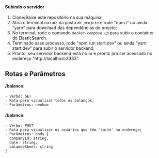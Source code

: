 #### Subindo o servidor
  1. Clone/Baixe este repositório na sua máquina;
  2. Abra o terminal na raiz da pasta *``` do projeto ```* e rode "npm i" ou ainda "yarn" para download das dependências do projeto;
  3. No terminal, rode o comando *``` docker-compose up ```*  para subir o container do ElasticSearch.
  4. Terminado esse processo, rode "npm run start:dev" ou ainda "yarn start:dev" para subir o servidor backend;
  5. Pronto, seu servidor backend está no ar e pronto pra ser acessado no endereço "http://localhost:3333".

## Rotas e Parâmetros

#### /balance:
```
- Verbo: GET
- Rota para visualizar todos os balanços;
- Parâmetros: nenhum
```

#### /balance:
```
- Verbo: POST
- Rota para visualizar os usuários que têm 'suite' no endereço;
- Parâmetros: body {
  companyId: string,
  date: string,
  balanceSheet: string
}
```
